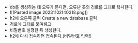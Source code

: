 * db를 생성하는 데 오류가 뜬다면, 오류난 곳의 경로를 그대로 복사한다.
* ![[Pasted image 20231102140318.png]]
* h2에 오른쪽 클릭 Create a new database 클릭
* 경로에 그대로 붙여넣고
* 비밀번호 설정한 뒤 생성한다.
* h2에 다시 접속하면 접속된다.(비밀번호 입력!)